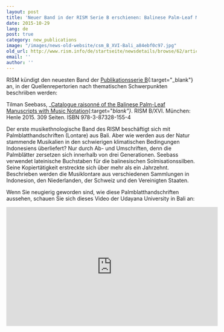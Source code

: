```yaml
---
layout: post
title: 'Neuer Band in der RISM Serie B erschienen: Balinese Palm-Leaf Manuscripts'
date: 2015-10-29
lang: de
post: true
category: new_publications
image: "/images/news-old-website/csm_B_XVI-Bali_a84ebf0c97.jpg"
old_url: http://www.rism.info/de/startseite/newsdetails/browse/62/article/64/new-volume-in-risms-series-b-balinese-palm-leaf-manuscripts.html
email: ''
author: ''
---
```



RISM kündigt den neuesten Band der [Publikationsserie B](http://www.rism.info/de/publikationen.html#c2619){:target="_blank"} an, in der Quellenrepertorien nach thematischen Schwerpunkten beschriiben werden:

Tilman Seebass, _[Catalogue raisonné of the Balinese Palm-Leaf Manuscripts with Music Notation](http://henle.de/de/detail/index.html?Titel=Catalogue+raisonn%C3%A9+of+the+Balinese+Palm-Leaf+Manuscripts+with+Music+Notation_2530){:target="_blank"}_. RISM B/XVI. München: Henle 2015. 309 Seiten. ISBN 978-3-87328-155-4

Der erste musikethnologische Band des RISM beschäftigt sich mit Palmblatthandschriften (Lontare) aus Bali. Aber wie werden aus der Natur stammende Musikalien in den schwierigen klimatischen Bedingungen Indonesiens überliefert? Nur durch Ab- und Umschriften, denn die Palmblätter zersetzen sich innerhalb von drei Generationen. Seebass verwendet lateinische Buchstaben für die balinesischen Solmisationssilben. Seine Kopiertätigkeit erstreckte sich über mehr als ein Jahrzehnt. Beschrieben werden die Musiklontare aus verschiedenen Sammlungen in Indonesion, den Niederlanden, der Schweiz und den Vereinigten Staaten.



Wenn Sie neugierig geworden sind, wie diese Palmblatthandschriften aussehen, schauen Sie sich dieses Video der Udayana University in Bali an:

<iframe width="560" height="315" src="https://www.youtube.com/embed/-lCIwWwPP0I" frameborder="0" allowfullscreen></iframe>



<script type="text/javascript">var switchTo5x=true;</script><script type="text/javascript" src="http://w.sharethis.com/button/buttons.js"></script><script type="text/javascript">stLight.options({publisher: "9b601438-1ce1-49d8-bfd7-9cff5df54c17", doNotHash: false, doNotCopy: false, hashAddressBar: false});</script>
